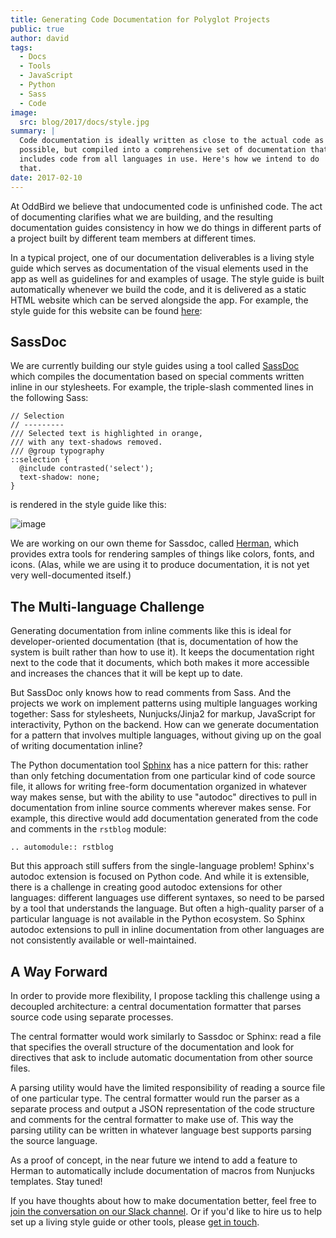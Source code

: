 ```yaml
---
title: Generating Code Documentation for Polyglot Projects
public: true
author: david
tags:
  - Docs
  - Tools
  - JavaScript
  - Python
  - Sass
  - Code
image:
  src: blog/2017/docs/style.jpg
summary: |
  Code documentation is ideally written as close to the actual code as
  possible, but compiled into a comprehensive set of documentation that
  includes code from all languages in use. Here's how we intend to do
  that.
date: 2017-02-10
---
```


At OddBird we believe that undocumented code is unfinished code. The act
of documenting clarifies what we are building, and the resulting
documentation guides consistency in how we do things in different parts
of a project built by different team members at different times.

In a typical project, one of our documentation deliverables is a living
style guide which serves as documentation of the visual elements used in
the app as well as guidelines for and examples of usage. The style guide
is built automatically whenever we build the code, and it is delivered
as a static HTML website which can be served alongside the app. For
example, the style guide for this website can be found [here][]:

  [here]: /styleguide/

## SassDoc

We are currently building our style guides using a tool called [SassDoc]
which compiles the documentation based on special comments written
inline in our stylesheets. For example, the triple-slash commented lines
in the following Sass:

    // Selection
    // ---------
    /// Selected text is highlighted in orange,
    /// with any text-shadows removed.
    /// @group typography
    ::selection {
      @include contrasted('select');
      text-shadow: none;
    }

is rendered in the style guide like this:

![image]

We are working on our own theme for Sassdoc, called [Herman], which
provides extra tools for rendering samples of things like colors, fonts,
and icons. (Alas, while we are using it to produce documentation, it is
not yet very well-documented itself.)

  [SassDoc]: http://sassdoc.com/
  [image]: /static/images/blog/2017/docs/sassdoc.png
  [Herman]: https://github.com/oddbird/sassdoc-theme-herman/

## The Multi-language Challenge

Generating documentation from inline comments like this is ideal for
developer-oriented documentation (that is, documentation of how the
system is built rather than how to use it). It keeps the documentation
right next to the code that it documents, which both makes it more
accessible and increases the chances that it will be kept up to date.

But SassDoc only knows how to read comments from Sass. And the projects
we work on implement patterns using multiple languages working together:
Sass for stylesheets, Nunjucks/Jinja2 for markup, JavaScript for
interactivity, Python on the backend. How can we generate documentation
for a pattern that involves multiple languages, without giving up on the
goal of writing documentation inline?

The Python documentation tool [Sphinx] has a nice pattern for this:
rather than only fetching documentation from one particular kind of code
source file, it allows for writing free-form documentation organized in
whatever way makes sense, but with the ability to use "autodoc"
directives to pull in documentation from inline source comments wherever
makes sense. For example, this directive would add documentation
generated from the code and comments in the `rstblog` module:

    .. automodule:: rstblog

But this approach still suffers from the single-language problem!
Sphinx's autodoc extension is focused on Python code. And while it is
extensible, there is a challenge in creating good autodoc extensions for
other languages: different languages use different syntaxes, so need to
be parsed by a tool that understands the language. But often a
high-quality parser of a particular language is not available in the
Python ecosystem. So Sphinx autodoc extensions to pull in inline
documentation from other languages are not consistently available or
well-maintained.

  [Sphinx]: http://www.sphinx-doc.org/

## A Way Forward

In order to provide more flexibility, I propose tackling this challenge
using a decoupled architecture: a central documentation formatter that
parses source code using separate processes.

The central formatter would work similarly to Sassdoc or Sphinx: read a
file that specifies the overall structure of the documentation and look
for directives that ask to include automatic documentation from other
source files.

A parsing utility would have the limited responsibility of reading a
source file of one particular type. The central formatter would run the
parser as a separate process and output a JSON representation of the
code structure and comments for the central formatter to make use of.
This way the parsing utility can be written in whatever language best
supports parsing the source language.

As a proof of concept, in the near future we intend to add a feature to
Herman to automatically include documentation of macros from Nunjucks
templates. Stay tuned!

If you have thoughts about how to make documentation better, feel free
to [join the conversation on our Slack channel]. Or if you'd like to
hire us to help set up a living style guide or other tools, please [get
in touch].

  [join the conversation on our Slack channel]: http://friends.oddbird.net/
  [get in touch]: /contact/
